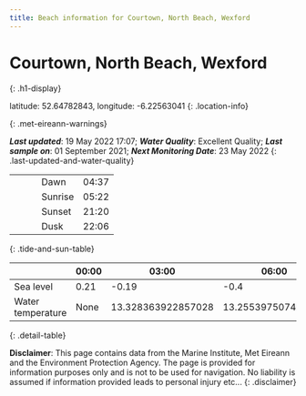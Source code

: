 ```yaml
---
title: Beach information for Courtown, North Beach, Wexford
---
```

# Courtown, North Beach, Wexford 
{: .h1-display}

latitude: 52.64782843, longitude: -6.22563041
{: .location-info}


{: .met-eireann-warnings}

___Last updated___: 19 May 2022 17:07; ___Water Quality___: Excellent Quality;
___Last sample on___: 01 September 2021; ___Next Monitoring Date___: 23 May 2022
{: .last-updated-and-water-quality}

|   |   |   |   |   |
|---|---|---|---|---|
|   |   |   | Dawn  | 04:37 |
|   |   |   | Sunrise  | 05:22 |
|   |   |   | Sunset  | 21:20 |
|   |   |   | Dusk  | 22:06 |
{: .tide-and-sun-table}

<div></div>

| | 00:00 | 03:00 | 06:00 | 09:00 | 12:00 | 15:00 | 18:00 | 21:00 |
|---|---|---|---|---|---|---|---|---|
| Sea level | 0.21 | -0.19 | -0.4 | 0.11| 0.04 | -0.21 | -0.29 | 0.27 |
| Water temperature | None | 13.328363922857028 | 13.255397507410876 | 13.369525546580775 | 13.588991786759108 | 13.533774133962751 | 13.493932861895555 | 13.65425163797699 |
{: .detail-table}

__Disclaimer__: This page contains data from the Marine Institute,
Met Eireann and the Environment Protection Agency. The page is provided for
information purposes only and is not to be used for navigation. No liability
is assumed if information provided leads to personal injury etc...
{: .disclaimer}